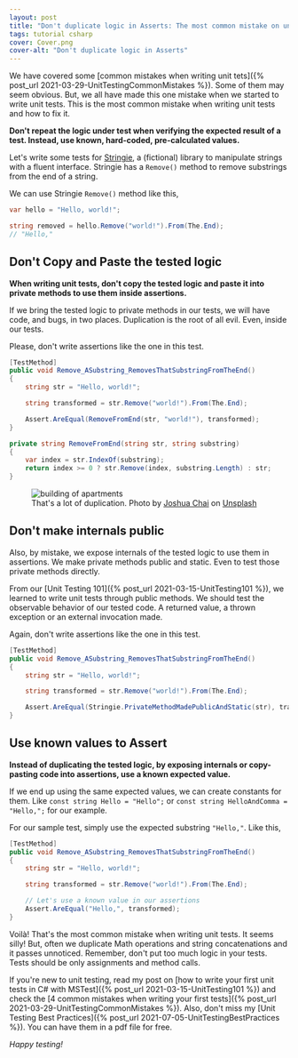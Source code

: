 ```yaml
---
layout: post
title: "Don't duplicate logic in Asserts: The most common mistake on unit testing"
tags: tutorial csharp
cover: Cover.png
cover-alt: "Don't duplicate logic in Asserts"
---
```


We have covered some [common mistakes when writing unit tets]({% post_url 2021-03-29-UnitTestingCommonMistakes %}). Some of them may seem obvious. But, we all have made this one mistake when we started to write unit tests. This is the most common mistake when writing unit tests and how to fix it.

**Don't repeat the logic under test when verifying the expected result of a test. Instead, use known, hard-coded, pre-calculated values.**

Let's write some tests for [Stringie](https://github.com/canro91/Testing101), a (fictional) library to manipulate strings with  a fluent interface. Stringie has a `Remove()` method to remove substrings from the end of a string.

We can use Stringie `Remove()` method like this,

```csharp
var hello = "Hello, world!";

string removed = hello.Remove("world!").From(The.End);
// "Hello,"
```

## Don't Copy and Paste the tested logic

**When writing unit tests, don't copy the tested logic and paste it into private methods to use them inside assertions.**

If we bring the tested logic to private methods in our tests, we will have code, and bugs, in two places. Duplication is the root of all evil. Even, inside our tests.

Please, don't write assertions like the one in this test.

```csharp
[TestMethod]
public void Remove_ASubstring_RemovesThatSubstringFromTheEnd()
{
    string str = "Hello, world!";

    string transformed = str.Remove("world!").From(The.End);

    Assert.AreEqual(RemoveFromEnd(str, "world!"), transformed);
}

private string RemoveFromEnd(string str, string substring)
{
    var index = str.IndexOf(substring);
    return index >= 0 ? str.Remove(index, substring.Length) : str;
}
```

<figure>
<img src="https://images.unsplash.com/photo-1533046652171-aecb6943c03a?crop=entropy&cs=tinysrgb&fit=crop&fm=jpg&h=400&ixid=MnwxfDB8MXxyYW5kb218MHx8fHx8fHx8MTYzMTcyMTIyMw&ixlib=rb-1.2.1&q=80&utm_campaign=api-credit&utm_medium=referral&utm_source=unsplash_source&w=600" alt="building of apartments" />

<figcaption>That's a lot of duplication. Photo by <a href="https://unsplash.com/@joshchai?utm_source=unsplash&utm_medium=referral&utm_content=creditCopyText">Joshua  Chai</a> on <a href="https://unsplash.com/?utm_source=unsplash&utm_medium=referral&utm_content=creditCopyText">Unsplash</a></figcaption>
</figure>

## Don't make internals public

Also, by mistake, we expose internals of the tested logic to use them in assertions. We make private methods public and static. Even to test those private methods directly.

From our [Unit Testing 101]({% post_url 2021-03-15-UnitTesting101 %}), we learned to write unit tests through public methods. We should test the observable behavior of our tested code. A returned value, a thrown exception or an external invocation made.

Again, don't write assertions like the one in this test.

```csharp
[TestMethod]
public void Remove_ASubstring_RemovesThatSubstringFromTheEnd()
{
    string str = "Hello, world!";

    string transformed = str.Remove("world!").From(The.End);

    Assert.AreEqual(Stringie.PrivateMethodMadePublicAndStatic(str), transformed);
}
```

## Use known values to Assert

**Instead of duplicating the tested logic, by exposing internals or copy-pasting code into assertions, use a known expected value.**

If we end up using the same expected values, we can create constants for them. Like `const string Hello = "Hello";` or `const string HelloAndComma = "Hello,";` for our example.

For our sample test, simply use the expected substring `"Hello,"`. Like this,

```csharp
[TestMethod]
public void Remove_ASubstring_RemovesThatSubstringFromTheEnd()
{
    string str = "Hello, world!";

    string transformed = str.Remove("world!").From(The.End);

    // Let's use a known value in our assertions
    Assert.AreEqual("Hello,", transformed);
}
```

Voilà! That's the most common mistake when writing unit tests. It seems silly! But, often we duplicate Math operations and string concatenations and it passes unnoticed. Remember, don't put too much logic in your tests. Tests should be only assignments and method calls.

If you're new to unit testing, read my post on [how to write your first unit tests in C# with MSTest]({% post_url 2021-03-15-UnitTesting101 %}) and check the [4 common mistakes when writing your first tests]({% post_url 2021-03-29-UnitTestingCommonMistakes %}). Also, don't miss my [Unit Testing Best Practices]({% post_url 2021-07-05-UnitTestingBestPractices %}). You can have them in a pdf file for free.

_Happy testing!_